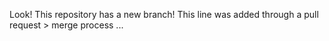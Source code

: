 Look! This repository has a new branch!
This line was added through a pull request > merge process
...
